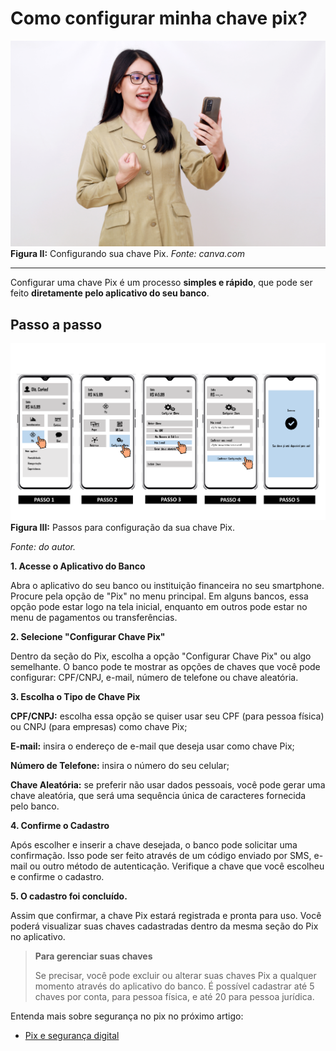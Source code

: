 # Como configurar minha chave pix?


![config-pix](../img/ima-como-conf-sua-chave.png)
**Figura II:** Configurando sua chave Pix. _Fonte: canva.com_

----

Configurar uma chave Pix é um processo **simples e rápido**, que pode ser feito **diretamente pelo aplicativo do seu banco**. 


## Passo a passo

![pass-config-pix](/img/pass-config-pix.png)
**Figura III:** Passos para configuração da sua chave Pix.

_Fonte: do autor._



**1. Acesse o Aplicativo do Banco**

Abra o aplicativo do seu banco ou instituição financeira no seu smartphone.
Procure pela opção de "Pix" no menu principal. Em alguns bancos, essa opção pode estar logo na tela inicial, enquanto em outros pode estar no menu de pagamentos ou transferências.

**2. Selecione "Configurar Chave Pix"**

Dentro da seção do Pix, escolha a opção "Configurar Chave Pix" ou algo semelhante.
O banco pode te mostrar as opções de chaves que você pode configurar: CPF/CNPJ, e-mail, número de telefone ou chave aleatória.

**3. Escolha o Tipo de Chave Pix**

**CPF/CNPJ:** escolha essa opção se quiser usar seu CPF (para pessoa física) ou CNPJ (para empresas) como chave Pix;

**E-mail:** insira o endereço de e-mail que deseja usar como chave Pix;

**Número de Telefone:** insira o número do seu celular;

**Chave Aleatória:** se preferir não usar dados pessoais, você pode gerar uma chave aleatória, que será uma sequência única de caracteres fornecida pelo banco.

**4. Confirme o Cadastro**

Após escolher e inserir a chave desejada, o banco pode solicitar uma confirmação. Isso pode ser feito através de um código enviado por SMS, e-mail ou outro método de autenticação.
Verifique a chave que você escolheu e confirme o cadastro.


**5. O cadastro foi concluído.**

Assim que confirmar, a chave Pix estará registrada e pronta para uso. Você poderá visualizar suas chaves cadastradas dentro da mesma seção do Pix no aplicativo.



> **Para gerenciar suas chaves**
> 
> Se precisar, você pode excluir ou alterar suas chaves Pix a qualquer momento através do aplicativo do banco.
> É possível cadastrar até 5 chaves por conta, para pessoa física, e até 20 para pessoa jurídica.



Entenda mais sobre segurança no pix no próximo artigo:

- [Pix e segurança digital](/text/3-pix-e-seguranca.md)